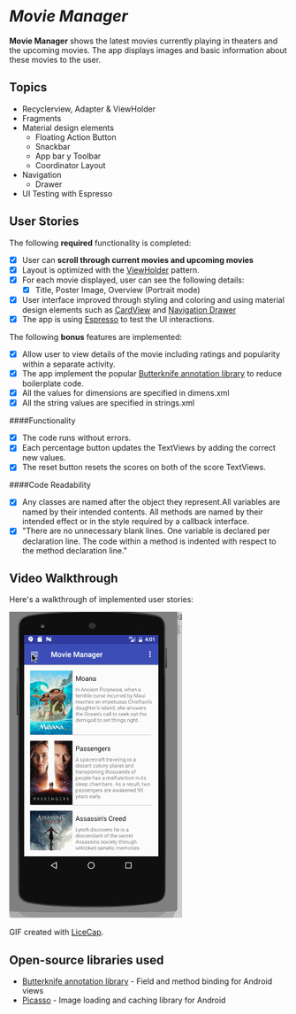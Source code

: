 #  *Movie Manager*

**Movie Manager** shows the latest movies currently playing in theaters and the upcoming movies. The app displays images and basic information about these movies to the user.

## Topics

* Recyclerview, Adapter & ViewHolder
* Fragments
* Material design elements
    - Floating Action Button
    - Snackbar
    - App bar y Toolbar
    - Coordinator Layout
* Navigation
    - Drawer
* UI Testing with Espresso

## User Stories

The following **required** functionality is completed:

* [x] User can **scroll through current movies and upcoming movies**
* [x] Layout is optimized with the [ViewHolder](http://guides.codepath.com/android/Using-an-ArrayAdapter-with-ListView#improving-performance-with-the-viewholder-pattern) pattern.
* [x] For each movie displayed, user can see the following details:
  * [x] Title, Poster Image, Overview (Portrait mode)
* [x] User interface improved through styling and coloring and using material design elements such as [CardView](https://developer.android.com/reference/android/support/v7/widget/CardView.html) and [Navigation Drawer](https://developer.android.com/training/implementing-navigation/nav-drawer.html)
* [x] The app is using [Espresso](https://developer.android.com/training/testing/ui-testing/espresso-testing.html) to test the UI interactions.

The following **bonus** features are implemented:

* [x] Allow user to view details of the movie including ratings and popularity within a separate activity.
* [x] The app implement the popular [Butterknife annotation library](http://guides.codepath.com/android/Reducing-View-Boilerplate-with-Butterknife) to reduce boilerplate code.
* [x] All the values for dimensions are specified in dimens.xml
* [x] All the string values are specified in strings.xml

####Functionality
* [x] The code runs without errors.
* [x] Each percentage button updates the TextViews by adding the correct new values.
* [x] The reset button resets the scores on both of the score TextViews.

####Code Readability
* [x] Any classes are named after the object they represent.All variables are named by their intended contents. All methods are named by their intended effect or in the style required by a callback interface.
* [x] "There are no unnecessary blank lines. One variable is declared per declaration line. The code within a method is indented with respect to the method declaration line."

## Video Walkthrough

Here's a walkthrough of implemented user stories:

<img src='https://github.com/IsabelPalomar/MovieManagerApp/blob/master/MovieManager.gif' title='Video Walkthrough' width='' alt='Video Walkthrough' />

GIF created with [LiceCap](http://www.cockos.com/licecap/).

## Open-source libraries used

- [Butterknife annotation library](http://jakewharton.github.io/butterknife/) - Field and method binding for Android views
- [Picasso](http://square.github.io/picasso/) - Image loading and caching library for Android
